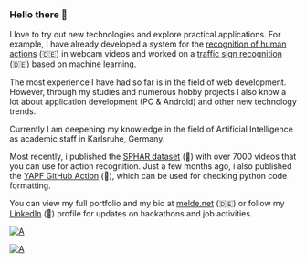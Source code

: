 ### Hello there 👋

I love to try out new technologies and explore practical applications.
For example, I have already developed a system for the [recognition of human actions](https://github.com/AlexanderMelde/Handlungserkennung) (🇩🇪) in webcam videos and worked on a [traffic sign recognition](https://github.com/AlexanderMelde/Verkehrszeichenerkennung) (🇩🇪) based on machine learning.

The most experience I have had so far is in the field of web development. However, through my studies and numerous hobby projects I also know a lot about application development (PC & Android) and other new technology trends.

Currently I am deepening my knowledge in the field of Artificial Intelligence as academic staff in Karlsruhe, Germany. 

Most recently, i published the [SPHAR dataset](https://github.com/AlexanderMelde/SPHAR-Dataset) (🌟) with over 7000 videos that you can use for action recognition. Just a few months ago, i also published the [YAPF GitHub Action](https://github.com/AlexanderMelde/yapf-action) (🌟), which can be used for checking python code formatting.

You can view my full portfolio and my bio at [melde.net](https://melde.net) (🇩🇪) or follow my [LinkedIn](https://www.linkedin.com/in/alexandermelde/) (🌟) profile for updates on hackathons and job activities.

[![A](https://github-readme-stats-final.vercel.app/api/top-langs/?username=AlexanderMelde&langs_count=8&layout=compact&disable_animations=false&theme=swift&line_height=24&hide_border=true)](#)

[![A](https://github-readme-stats-final.vercel.app/api?username=AlexanderMelde&show_icons=true&include_all_commits=true&count_private=true&disable_animations=false&theme=swift&line_height=24&custom_title=GitHub%20Stats&hide_border=true)](#)
